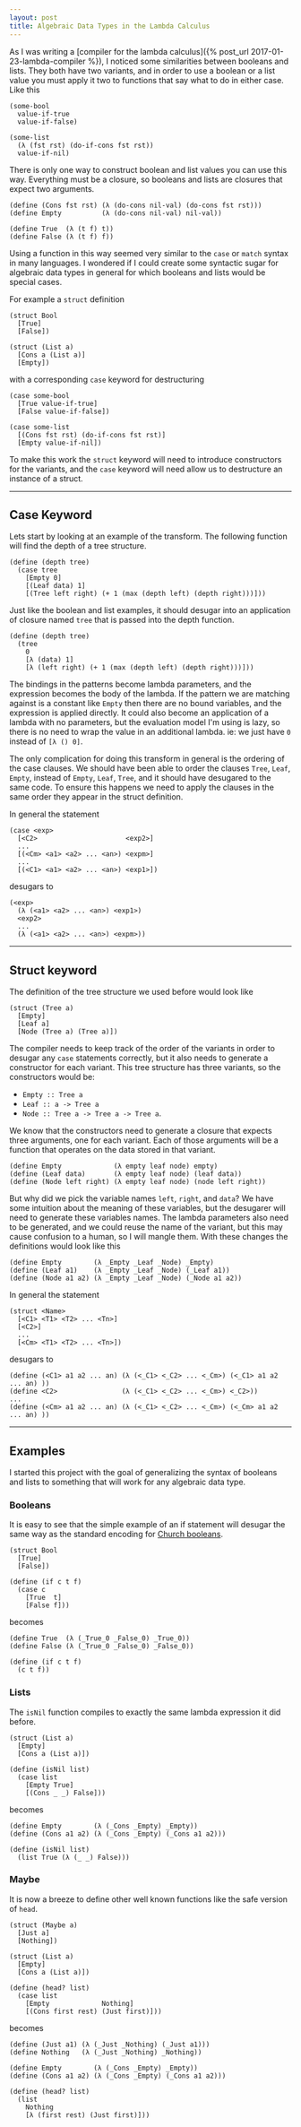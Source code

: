```yaml
---
layout: post
title: Algebraic Data Types in the Lambda Calculus
---
```


As I was writing a [compiler for the lambda calculus]({% post_url 2017-01-23-lambda-compiler %}), I noticed some similarities between booleans and lists. They both have two variants, and in order to use a boolean or a list value you must apply it two to functions that say what to do in either case. Like this

```racket
(some-bool
  value-if-true
  value-if-false)

(some-list
  (λ (fst rst) (do-if-cons fst rst))
  value-if-nil)
```

There is only one way to construct boolean and list values you can use this way. Everything must be a closure, so booleans and lists are closures that expect two arguments.
```racket
(define (Cons fst rst) (λ (do-cons nil-val) (do-cons fst rst)))
(define Empty          (λ (do-cons nil-val) nil-val))

(define True  (λ (t f) t))
(define False (λ (t f) f))
```

Using a function in this way seemed very similar to the `case` or `match` syntax in many languages. I wondered if I could create some syntactic sugar for algebraic data types in general for which booleans and lists would be special cases.

For example a `struct` definition

```racket
(struct Bool
  [True]
  [False])

(struct (List a)
  [Cons a (List a)]
  [Empty])
```

with a corresponding `case` keyword for destructuring

```racket
(case some-bool
  [True value-if-true]
  [False value-if-false])

(case some-list
  [(Cons fst rst) (do-if-cons fst rst)]
  [Empty value-if-nil])
```

To make this work the `struct` keyword will need to introduce constructors for the variants, and the `case` keyword will need allow us to destructure an instance of a struct.


********************

Case Keyword
------------

Lets start by looking at an example of the transform. The following function will find the depth of a tree structure.

```racket
(define (depth tree)
  (case tree
    [Empty 0]
    [(Leaf data) 1]
    [(Tree left right) (+ 1 (max (depth left) (depth right)))]))
```

Just like the boolean and list examples, it should desugar into an application of closure named `tree` that is passed into the depth function.

```racket
(define (depth tree)
  (tree
    0
    [λ (data) 1]
    [λ (left right) (+ 1 (max (depth left) (depth right)))]))
```

The bindings in the patterns become lambda parameters, and the expression becomes the body of the lambda. If the pattern we are matching against is a constant like `Empty` then there are no bound variables, and the expression is applied directly. It could also become an application of a lambda with no parameters, but the evaluation model I'm using is lazy, so there is no need to wrap the value in an additional lambda. ie: we just have `0` instead of `[λ () 0]`.

The only complication for doing this transform in general is the ordering of the case clauses. We should have been able to order the clauses `Tree`, `Leaf`, `Empty`, instead of `Empty`, `Leaf`, `Tree`, and it should have desugared to the same code. To ensure this happens we need to apply the clauses in the same order they appear in the struct definition.

In general the statement
```racket
(case <exp>
  [<C2>                      <exp2>]
  ...
  [(<Cm> <a1> <a2> ... <an>) <expm>]
  ...
  [(<C1> <a1> <a2> ... <an>) <exp1>])
```
desugars to
```racket
(<exp>
  (λ (<a1> <a2> ... <an>) <exp1>)
  <exp2>
  ...
  (λ (<a1> <a2> ... <an>) <expm>))
```


********************

Struct keyword
--------------

The definition of the tree structure we used before would look like

```racket
(struct (Tree a)
  [Empty]
  [Leaf a]
  [Node (Tree a) (Tree a)])
```

The compiler needs to keep track of the order of the variants in order to desugar any `case` statements correctly, but it also needs to generate a constructor for each variant. This tree structure has three variants, so the constructors would be:
- `Empty :: Tree a`
- `Leaf :: a -> Tree a`
- `Node :: Tree a -> Tree a -> Tree a`.

We know that the constructors need to generate a closure that expects three arguments, one for each variant. Each of those arguments will be a function that operates on the data stored in that variant.

```racket
(define Empty             (λ empty leaf node) empty)
(define (Leaf data)       (λ empty leaf node) (leaf data))
(define (Node left right) (λ empty leaf node) (node left right))
```

But why did we pick the variable names `left`, `right`, and `data`? We have some intuition about the meaning of these variables, but the desugarer will need to generate these variables names. The lambda parameters also need to be generated, and we could reuse the name of the variant, but this may cause confusion to a human, so I will mangle them. With these changes the definitions would look like this
```racket
(define Empty        (λ _Empty _Leaf _Node) _Empty)
(define (Leaf a1)    (λ _Empty _Leaf _Node) (_Leaf a1))
(define (Node a1 a2) (λ _Empty _Leaf _Node) (_Node a1 a2))
```

In general the statement

```racket
(struct <Name>
  [<C1> <T1> <T2> ... <Tn>]
  [<C2>]
  ...
  [<Cm> <T1> <T2> ... <Tn>])
```
desugars to
```racket
(define (<C1> a1 a2 ... an) (λ (<_C1> <_C2> ... <_Cm>) (<_C1> a1 a2 ... an) ))
(define <C2>                (λ (<_C1> <_C2> ... <_Cm>) <_C2>))
...
(define (<Cm> a1 a2 ... an) (λ (<_C1> <_C2> ... <_Cm>) (<_Cm> a1 a2 ... an) ))
```


********************

Examples
--------

I started this project with the goal of generalizing the syntax of booleans and lists to something that will work for any algebraic data type.

### Booleans

It is easy to see that the simple example of an if statement will desugar the same way as the standard encoding for [Church booleans](https://en.wikipedia.org/wiki/Church_encoding#Church_Booleans).

```racket
(struct Bool
  [True]
  [False])

(define (if c t f)
  (case c
    [True  t]
    [False f]))
```
becomes
```racket
(define True  (λ (_True_0 _False_0) _True_0))
(define False (λ (_True_0 _False_0) _False_0))

(define (if c t f)
  (c t f))
```


### Lists

The `isNil` function compiles to exactly the same lambda expression it did before.

```racket
(struct (List a)
  [Empty]
  [Cons a (List a)])

(define (isNil list)
  (case list
    [Empty True]
    [(Cons _ _) False]))
```
becomes
```racket
(define Empty        (λ (_Cons _Empty) _Empty))
(define (Cons a1 a2) (λ (_Cons _Empty) (_Cons a1 a2)))

(define (isNil list)
  (list True (λ (_ _) False)))
```


### Maybe

It is now a breeze to define other well known functions like the safe version of `head`.

```racket
(struct (Maybe a)
  [Just a]
  [Nothing])

(struct (List a)
  [Empty]
  [Cons a (List a)])

(define (head? list)
  (case list
    [Empty             Nothing]
    [(Cons first rest) (Just first)]))
```

becomes

```racket
(define (Just a1) (λ (_Just _Nothing) (_Just a1)))
(define Nothing   (λ (_Just _Nothing) _Nothing))

(define Empty        (λ (_Cons _Empty) _Empty))
(define (Cons a1 a2) (λ (_Cons _Empty) (_Cons a1 a2)))

(define (head? list)
  (list
    Nothing
    [λ (first rest) (Just first)]))
```
